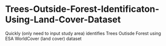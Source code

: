 # Trees-Outside-Forest-Identificaton-Using-Land-Cover-Dataset
Quickly (only need to input study area) identifies Trees Outisde Forest using ESA WorldCover (land cover) dataset 
